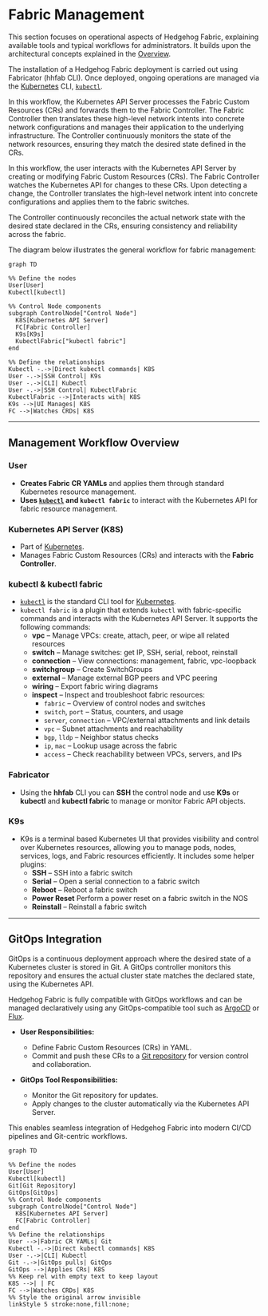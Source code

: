# Fabric Management

This section focuses on operational aspects of Hedgehog Fabric, explaining available tools and typical workflows for administrators. It builds upon the architectural concepts explained in the [Overview](overview.md).

The installation of a Hedgehog Fabric deployment is carried out using Fabricator (hhfab CLI). Once deployed, ongoing operations are managed via the [Kubernetes](https://kubernetes.io) CLI, [`kubectl`](https://kubernetes.io/docs/reference/kubectl/).

In this workflow, the Kubernetes API Server processes the Fabric Custom Resources (CRs) and forwards them to the Fabric Controller. The Fabric Controller then translates these high-level network intents into concrete network configurations and manages their application to the underlying infrastructure. The Controller continuously monitors the state of the network resources, ensuring they match the desired state defined in the CRs.

In this workflow, the user interacts with the Kubernetes API Server by creating or modifying Fabric Custom Resources (CRs). The Fabric Controller watches the Kubernetes API for changes to these CRs. Upon detecting a change, the Controller translates the high-level network intent into concrete configurations and applies them to the fabric switches.

The Controller continuously reconciles the actual network state with the desired state declared in the CRs, ensuring consistency and reliability across the fabric.

The diagram below illustrates the general workflow for fabric management:

```mermaid
graph TD

%% Define the nodes
User[User]
Kubectl[kubectl]

%% Control Node components
subgraph ControlNode["Control Node"]
  K8S[Kubernetes API Server]
  FC[Fabric Controller]
  K9s[K9s]
  KubectlFabric["kubectl fabric"]
end

%% Define the relationships
Kubectl -.->|Direct kubectl commands| K8S
User -.->|SSH Control| K9s
User -.->|CLI| Kubectl
User -.->|SSH Control| KubectlFabric
KubectlFabric -->|Interacts with| K8S
K9s -->|UI Manages| K8S
FC -->|Watches CRDs| K8S
```

---

## **Management Workflow Overview**

### **User**
- **Creates Fabric CR YAMLs** and applies them through standard Kubernetes resource management.
- **Uses [`kubectl`](https://kubernetes.io/docs/reference/kubectl/) and `kubectl fabric`** to interact with the Kubernetes API for fabric resource management.

### **Kubernetes API Server (K8S)**
- Part of [Kubernetes](https://kubernetes.io).
- Manages Fabric Custom Resources (CRs) and interacts with the **Fabric Controller**.

### **kubectl & kubectl fabric**
- [`kubectl`](https://kubernetes.io/docs/reference/kubectl/) is the standard CLI tool for [Kubernetes](https://kubernetes.io).
- `kubectl fabric` is a plugin that extends `kubectl` with fabric-specific commands and interacts with the Kubernetes API Server. It supports the following commands:
    - **vpc** – Manage VPCs: create, attach, peer, or wipe all related resources
    - **switch** – Manage switches: get IP, SSH, serial, reboot, reinstall
    - **connection** – View connections: management, fabric, vpc-loopback
    - **switchgroup** – Create SwitchGroups
    - **external** – Manage external BGP peers and VPC peering
    - **wiring** – Export fabric wiring diagrams
    - **inspect** – Inspect and troubleshoot fabric resources:
        - `fabric` – Overview of control nodes and switches
        - `switch`, `port` – Status, counters, and usage
        - `server`, `connection` – VPC/external attachments and link details
        - `vpc` – Subnet attachments and reachability
        - `bgp`, `lldp` – Neighbor status checks
        - `ip`, `mac` – Lookup usage across the fabric
        - `access` – Check reachability between VPCs, servers, and IPs

### **Fabricator**
- Using the **hhfab** CLI you can **SSH** the control node and use **K9s** or **kubectl** and **kubectl fabric** to manage or monitor Fabric API objects.

### **K9s**
- K9s is a terminal based Kubernetes UI that provides visibility and control over Kubernetes resources, allowing you to manage pods, nodes, services, logs, and Fabric resources efficiently. It includes some helper plugins:
    - **SSH** – SSH into a fabric switch
    - **Serial** – Open a serial connection to a fabric switch
    - **Reboot** – Reboot a fabric switch
    - **Power Reset** Perform a power reset on a fabric switch in the NOS
    - **Reinstall** – Reinstall a fabric switch

---

## **GitOps Integration**

GitOps is a continuous deployment approach where the desired state of a Kubernetes cluster is stored in Git. A GitOps controller monitors this repository and ensures the actual cluster state matches the declared state, using the Kubernetes API.

Hedgehog Fabric is fully compatible with GitOps workflows and can be managed declaratively using any GitOps-compatible tool such as [ArgoCD](https://argo-cd.readthedocs.io/en/stable/) or [Flux](https://fluxcd.io).

- **User Responsibilities:**
    - Define Fabric Custom Resources (CRs) in YAML.
    - Commit and push these CRs to a [Git repository](https://git-scm.com) for version control and collaboration.

- **GitOps Tool Responsibilities:**
    - Monitor the Git repository for updates.
    - Apply changes to the cluster automatically via the Kubernetes API Server.

This enables seamless integration of Hedgehog Fabric into modern CI/CD pipelines and Git-centric workflows.

```mermaid
graph TD

%% Define the nodes
User[User] 
Kubectl[kubectl]
Git[Git Repository]
GitOps[GitOps]
%% Control Node components
subgraph ControlNode["Control Node"]
  K8S[Kubernetes API Server]
  FC[Fabric Controller]
end
%% Define the relationships
User -->|Fabric CR YAMLs| Git
Kubectl -.->|Direct kubectl commands| K8S
User -.->|CLI| Kubectl
Git -.->|GitOps pulls| GitOps
GitOps -->|Applies CRs| K8S
%% Keep rel with empty text to keep layout
K8S -->| | FC
FC -->|Watches CRDs| K8S
%% Style the original arrow invisible
linkStyle 5 stroke:none,fill:none;
```

